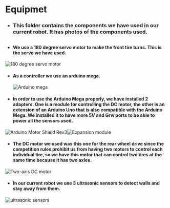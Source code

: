 # Equipmet
- ### This folder contains the components we have used in our current robot. It has photos of the components used.
##

- #### We use a 180 degree servo motor to make the front tire turns. This is the servo we have used.
![180 degree servo motor](https://github.com/user-attachments/assets/763bf4ea-693e-4eb2-9cde-44e3b869c0db)

- #### As a controller we use an arduino mega.
  ![Arduino mega](https://github.com/user-attachments/assets/a2d82764-6b44-4b5d-b26e-1d2d1892bdb6)

- #### In order to use the Arduino Mega properly, we have installed 2 adapters. One is a module for controlling the DC motor, the other is an extension of an Arduino Uno that is also compatible with the Arduino Mega. We installed it to have more 5V and Grw ports to be able to power all the sensors used.
![Arduino Motor Shield Rev3](https://github.com/user-attachments/assets/b6159c69-01fd-4edb-9dbe-cbcad8ddcd9a)![Expansion module](https://github.com/user-attachments/assets/fad132bf-cc8e-456d-bec0-04251ef596bd)

- #### The DC motor we used was this one for the rear wheel drive since the competition rules prohibit us from having two motors to control each individual tire, so we have this motor that can control two tires at the same time because it has two axles.
![Two-axis DC motor](https://github.com/user-attachments/assets/67fc4f47-7b80-48e2-8858-8a1b6e3c85ec)

- #### In our current robot we use 3 ultrasonic sensors to detect walls and stay away from them.
![ultrasonic sensors](https://github.com/user-attachments/assets/d7181325-7033-4a16-a017-a6b810739cf2)

  
